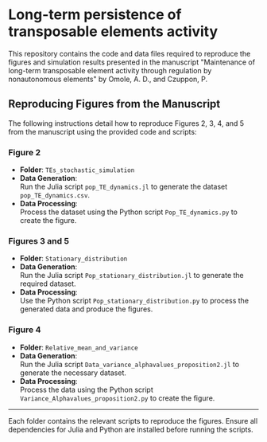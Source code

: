 # Long-term persistence of transposable elements activity
This repository contains the code and data files required to reproduce the figures and simulation results presented in the manuscript "Maintenance of long-term transposable element activity through regulation by nonautonomous elements" by Omole, A. D., and Czuppon, P.

## Reproducing Figures from the Manuscript

The following instructions detail how to reproduce Figures 2, 3, 4, and 5 from the manuscript using the provided code and scripts:

### Figure 2
- **Folder**: `TEs_stochastic_simulation`
- **Data Generation**:  
  Run the Julia script `pop_TE_dynamics.jl` to generate the dataset `pop_TE_dynamics.csv`.
- **Data Processing**:  
  Process the dataset using the Python script `Pop_TE_dynamics.py` to create the figure.

### Figures 3 and 5
- **Folder**: `Stationary_distribution`
- **Data Generation**:  
  Run the Julia script `Pop_stationary_distribution.jl` to generate the required dataset.
- **Data Processing**:  
  Use the Python script `Pop_stationary_distribution.py` to process the generated data and produce the figures.

### Figure 4
- **Folder**: `Relative_mean_and_variance`
- **Data Generation**:  
  Run the Julia script `Data_variance_alphavalues_proposition2.jl` to generate the necessary dataset.
- **Data Processing**:  
  Process the data using the Python script `Variance_Alphavalues_proposition2.py` to create the figure.

---

Each folder contains the relevant scripts to reproduce the figures. Ensure all dependencies for Julia and Python are installed before running the scripts.
